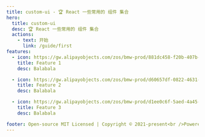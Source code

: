 ```yaml
---
title: custom-ui - 🏆 React 一些常用的 组件 集合
hero:
  title: custom-ui
  desc: 🏆 React 一些常用的 组件 集合
  actions:
    - text: 开始
      link: /guide/first
features:
  - icon: https://gw.alipayobjects.com/zos/bmw-prod/881dc458-f20b-407b-947a-95104b5ec82b/k79dm8ih_w144_h144.png
    title: Feature 1
    desc: Balabala

  - icon: https://gw.alipayobjects.com/zos/bmw-prod/d60657df-0822-4631-9d7c-e7a869c2f21c/k79dmz3q_w126_h126.png
    title: Feature 2
    desc: Balabala

  - icon: https://gw.alipayobjects.com/zos/bmw-prod/d1ee0c6f-5aed-4a45-a507-339a4bfe076c/k7bjsocq_w144_h144.png
    title: Feature 3
    desc: Balabala

footer: Open-source MIT Licensed | Copyright © 2021-present<br />Powered by fruits-chain
---
```

